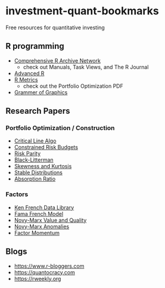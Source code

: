 # investment-quant-bookmarks
Free resources for quantitative investing

## R programming
- [Comprehensive R Archive Network](https://cran.r-project.org/index.html)
  - check out Manuals, Task Views, and The R Journal
- [Advanced R](https://adv-r.hadley.nz/)
- [R Metrics](https://www.rmetrics.org/)
  - check out the Portfolio Optimization PDF
- [Grammer of Graphics](https://byrneslab.net/classes/biol607/readings/wickham_layered-grammar.pdf)

## Research Papers
### Portfolio Optimization / Construction
- [Critical Line Algo](https://www.hudsonbaycapital.com/documents/FG/hudsonbay/research/599440_paper.pdf)
- [Constrained Risk Budgets](http://www.thierry-roncalli.com/download/Constrained_Risk_Budgeting.pdf)
- [Risk Parity](http://www.thierry-roncalli.com/RiskParity.html#)
- [Black-Litterman](https://people.duke.edu/~charvey/Teaching/BA453_2006/Idzorek_onBL.pdf)
- [Skewness and Kurtosis](https://rpc.cfainstitute.org/en/research/financial-analysts-journal/2011/the-impact-of-skewness-and-fat-tails-on-the-asset-allocation-decision)
- [Stable Distributions](https://edspace.american.edu/jpnolan/wp-content/uploads/sites/1720/2020/09/Chap1.pdf)
- [Absorption Ratio](https://web.mit.edu/finlunch/Fall10/PCASystemicRisk.pdf)

### Factors
- [Ken French Data Library](https://mba.tuck.dartmouth.edu/pages/faculty/ken.french/data_library.html)
- [Fama French Model](https://papers.ssrn.com/sol3/papers.cfm?abstract_id=2287202)
- [Novy-Marx Value and Quality](https://www.aqr.com/About-Us/AQR-Insight-Award/2012/Distinguished-Paper-1)
- [Novy-Marx Anomalies](https://www.nber.org/system/files/working_papers/w20721/w20721.pdf)
- [Factor Momentum](https://papers.ssrn.com/sol3/papers.cfm?abstract_id=3014521)

## Blogs
- https://www.r-bloggers.com
- https://quantocracy.com
- https://rweekly.org
